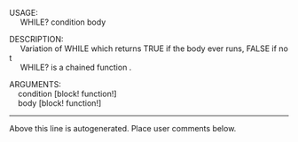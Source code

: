 USAGE:  
&nbsp;&nbsp;&nbsp;&nbsp;&nbsp;WHILE?&nbsp;condition&nbsp;body&nbsp;  
  
DESCRIPTION:  
&nbsp;&nbsp;&nbsp;&nbsp;&nbsp;Variation&nbsp;of&nbsp;WHILE&nbsp;which&nbsp;returns&nbsp;TRUE&nbsp;if&nbsp;the&nbsp;body&nbsp;ever&nbsp;runs,&nbsp;FALSE&nbsp;if&nbsp;not  
&nbsp;&nbsp;&nbsp;&nbsp;&nbsp;WHILE?&nbsp;is&nbsp;a&nbsp;chained&nbsp;function&nbsp;.  
  
ARGUMENTS:  
&nbsp;&nbsp;&nbsp;&nbsp;condition&nbsp;[block!&nbsp;function!]  
&nbsp;&nbsp;&nbsp;&nbsp;body&nbsp;[block!&nbsp;function!]  
___
Above this line is autogenerated. Place user comments below.